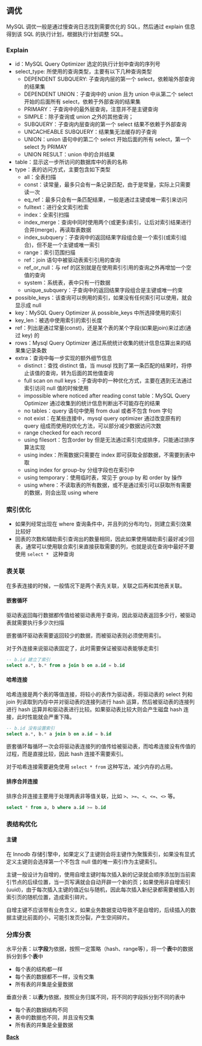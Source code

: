 ## 调优

MySQL 调优一般是通过慢查询日志找到需要优化的 SQL，然后通过 explain 信息得到该 SQL 的执行计划，根据执行计划调整 SQL。

### Explain
  + id：MySQL Query Optimizer 选定的执行计划中查询的序列号
  + select_type: 所使用的查询类型，主要有以下几种查询类型
    - DEPENDENT SUBQUERY: 子查询内层的第一个 select，依赖喻外部查询的结果集
    - DEPENDENT UNION：子查询中的 union 且为 union 中从第二个 select 开始的后面所有 select，依赖于外部查询的结果集
    - PRIMARY：子查询中的最外层查询，注意并不是主键查询
    - SIMPLE：除子查询或 union 之外的其他查询；
    - SUBQUERY：子查询内层查询的第一个 select 结果不依赖于外部查询
    - UNCACHEABLE SUBQUERY：结果集无法缓存的子查询
    - UNION：union 语句中的第二个 select 开始后面的所有 select，第一个 select 为 PRIMAY
    - UNION RESULT：union 中的合并结果
  + table：显示这一步所访问的数据库中的表的名称
  + type：表的访问方式，主要包含如下类型
    - all：全表扫描
    - const：读常量，最多只会有一条记录匹配，由于是常量，实际上只需要读一次
    - eq_ref：最多只会有一条匹配结果，一般是通过主键或唯一索引来访问
    - fulltext：进行全文索引检索
    - index：全索引扫描
    - index_merge：查询中同时使用两个(或更多)索引，让后对索引结果进行合并(merge)，再读取表数据
    - index_subquery：子查询中的返回结果字段组合是一个索引(或索引组合)，但不是一个主键或唯一索引
    - range：索引范围扫描
    - ref：join 语句中被驱动表索引引用的查询
    - ref_or_null：与 ref 的区别就是在使用索引引用的查询之外再增加一个空值的查询
    - system：系统表，表中只有一行数据
    - unique_subquery：子查询中的返回结果字段组合是主键或唯一约束
  + possible_keys：该查询可以例用的索引，如果没有任何索引可以使用，就会显示成 null
  + key：MySQL Query Optimizer 从 possible_keys 中所选择使用的索引
  + key_len：被选中使用索引的索引长度
  + ref：列出是通过常量(const)，还是某个表的某个字段(如果是join)来过滤(通过 key) 的
  + rows：Mysql Query Optimizer 通过系统统计收集的统计信息估算出来的结果集记录条数
  + extra：查询中每一步实现的额外细节信息
    - distinct：查找 distinct 值，当 musql 找到了第一条匹配的结果时，将停止该值的查询，转为后面的其他值查询
    - full scan on null keys：子查询中的一种优化方式，主要在遇到无法通过索引访问 null 值的时候使用
    - impossible where noticed after reading const table：MySQL Query Optimizer 通过收集到的统计信息判断出不可能存在的结果
    - no tables：query 语句中使用 from dual 或者不包含 from 字句
    - not exist：在某些连接中，mysql query optimizer 通过改变原有的 query 组成而使用的优化方法，可以部分减少数据访问次数
    - range checked for each record 
    - using filesort：包含order by 但是无法通过索引完成排序，只能通过排序算法实现
    - using index：所需数据只需要在 index 即可获取全部数据，不需要到表中取
    - using index for group-by 分组字段也在索引中
    - using temporary：使用临时表，常见于 group by 和 order by 操作
    - using where：不读取表的所有数据，或不是通过索引可以获取所有需要的数据，则会出现 using where

### 索引优化

- 如果列经常出现在 where 查询条件中，并且列的分布均匀，则建立索引效果比较好
- 回表的次数和辅助索引查询出的数量相同，因此如果使用辅助索引最好减少回表，通常可以使用联合索引来直接获取需要的列，也就是说在查询中最好不要使用 `select * ` 这种查询

### 表关联

在多表连接的时候，一般情况下是两个表先关联，关联之后再和其他表关联。

#### 嵌套循环

驱动表返回每行数据都传值给被驱动表用于查询，因此驱动表返回多少行，被驱动表就需要执行多少次扫描

嵌套循环驱动表需要返回较少的数据，而被驱动表则必须使用索引。

对于外连接来说驱动表固定了，此时需要保证被驱动表能够走索引

```sql
-- b.id 建立了索引
select a.*, b.* from a join b on a.id = b.id
```



#### 哈希连接

哈希连接是两个表的等值连接，将较小的表作为驱动表，将驱动表的 select 列和 join 列读取到内存中并对驱动表的连接列进行 hash 运算，然后被驱动表的连接列进行 hash 运算并和驱动表进行比较。如果驱动表比较大则会产生磁盘 hash 连接，此时性能就会严重下降。

```sql
-- b.id 没有设置索引
select a.*, b.* a join b on a.id = b.id
```

嵌套循环每循环一次会将驱动表连接列的值传给被驱动表，而哈希连接没有传值的过程，而是直接比较，因此 hash 连接不需要索引。

对于哈希连接需要避免使用 `select * from` 这种写法，减少内存的占用。

#### 排序合并连接

排序合并连接主要用于处理两表非等值关联，比如 `>`、`>=`、`<`、`<=`、`<>` 等。

```sql
select * from a, b where a.id >= b.id
```



### 表结构优化

#### 主键

在 Innodb 存储引擎中，如果定义了主键则会将主键作为聚簇索引，如果没有显式定义主键则会选择第一个不包含 null 值的唯一索引作为主键索引。

主键一般设计为自增的，使用自增主键时每次插入新的记录就会顺序添加到当前索引节点的后续位置，当一页写满就会自动开辟一个新的页；如果使用非自增索引(uuid)，由于每次插入主键的值近似与随机，因此每次插入新纪录都需要被插入到索引页的随机位置，造成索引碎片。

自增主键不应该带有业务含义，如果业务数据变动导致不是自增的，后续插入的数据主键比前面的小，可能引发页分裂，产生空间碎片。

### 分库分表

水平分表：以**字段**为依据，按照一定策略（hash、range等），将一个**表**中的数据拆分到多个**表**中

- 每个表的结构都一样
- 每个表的数据都不一样，没有交集
- 所有表的幷集是全量数据

垂直分表：以**表**为依据，按照业务归属不同，将不同的字段拆分到不同的表中

- 每个表的数据结构不同
- 表中的数据也不同，并且没有交集
- 所有表的幷集是全量数据



**[Back](../../)**
